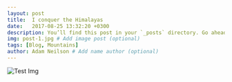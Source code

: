 ```yaml
---
layout: post
title:  I conquer the Himalayas
date:   2017-08-25 13:32:20 +0300
description: You’ll find this post in your `_posts` directory. Go ahead and edit it and re-build the site to see your changes. # Add post description (optional)
img: post-1.jpg # Add image post (optional)
tags: [Blog, Mountains]
author: Adam Neilson # Add name author (optional)
---
```

![Test Img]({{site.baseurl}}/assets/img/test.png)
